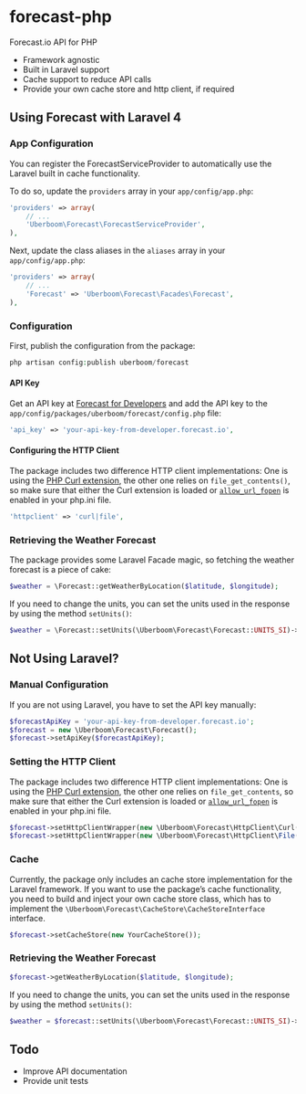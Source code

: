 forecast-php
============

Forecast.io API for PHP

* Framework agnostic
* Built in Laravel support
* Cache support to reduce API calls
* Provide your own cache store and http client, if required



## Using Forecast with Laravel 4


### App Configuration

You can register the ForecastServiceProvider to automatically use the Laravel built in cache functionality.

To do so, update the `providers` array in your `app/config/app.php`:

```php
'providers' => array(
	// ...
	'Uberboom\Forecast\ForecastServiceProvider',
),
```

Next, update the class aliases in the `aliases` array in your `app/config/app.php`:

```php
'providers' => array(
	// ...
	'Forecast' => 'Uberboom\Forecast\Facades\Forecast',
),
```


### Configuration

First, publish the configuration from the package:

```php
php artisan config:publish uberboom/forecast
```

#### API Key

Get an API key at [Forecast for Developers](https://developer.forecast.io) and add the API key to the `app/config/packages/uberboom/forecast/config.php` file:

```php
'api_key' => 'your-api-key-from-developer.forecast.io',
```

#### Configuring the HTTP Client

The package includes two difference HTTP client implementations: One is using the [PHP Curl extension](http://www.php.net/manual/book.curl.php), the other one relies on `file_get_contents()`, so make sure that either the Curl extension is loaded or [`allow_url_fopen`](http://www.php.net/manual/filesystem.configuration.php#ini.allow-url-fopen) is enabled in your php.ini file.

```php
'httpclient' => 'curl|file',
```


### Retrieving the Weather Forecast

The package provides some Laravel Facade magic, so fetching the weather forecast is a piece of cake:

```php
$weather = \Forecast::getWeatherByLocation($latitude, $longitude);
```

If you need to change the units, you can set the units used in the response by using the method `setUnits()`:

```php
$weather = \Forecast::setUnits(\Uberboom\Forecast\Forecast::UNITS_SI)->getWeatherByLocation($latitude, $longitude);
```



## Not Using Laravel?


### Manual Configuration

If you are not using Laravel, you have to set the API key manually:

```php
$forecastApiKey = 'your-api-key-from-developer.forecast.io';
$forecast = new \Uberboom\Forecast\Forecast();
$forecast->setApiKey($forecastApiKey);
```


### Setting the HTTP Client

The package includes two difference HTTP client implementations: One is using the [PHP Curl extension](http://www.php.net/manual/book.curl.php), the other one relies on `file_get_contents`, so make sure that either the Curl extension is loaded or [`allow_url_fopen`](http://www.php.net/manual/filesystem.configuration.php#ini.allow-url-fopen) is enabled in your php.ini file.

```php
$forecast->setHttpClientWrapper(new \Uberboom\Forecast\HttpClient\Curl());
$forecast->setHttpClientWrapper(new \Uberboom\Forecast\HttpClient\File());
```


### Cache

Currently, the package only includes an cache store implementation for the Laravel framework. If you want to use the package’s cache functionality, you need to build and inject your own cache store class, which has to implement the `\Uberboom\Forecast\CacheStore\CacheStoreInterface` interface.

```php
$forecast->setCacheStore(new YourCacheStore());
```


### Retrieving the Weather Forecast

```php
$forecast->getWeatherByLocation($latitude, $longitude);
```

If you need to change the units, you can set the units used in the response by using the method `setUnits()`:

```php
$weather = $forecast::setUnits(\Uberboom\Forecast\Forecast::UNITS_SI)->getWeatherByLocation($latitude, $longitude);
```



## Todo

* Improve API documentation
* Provide unit tests

